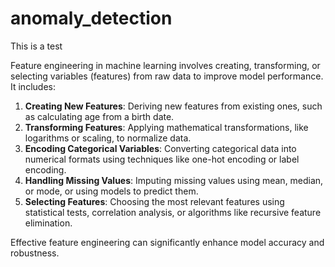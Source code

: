 # anomaly_detection

This is a test


Feature engineering in machine learning involves creating, transforming, or selecting variables (features) from raw data to improve model performance. It includes:

1. **Creating New Features**: Deriving new features from existing ones, such as calculating age from a birth date.
2. **Transforming Features**: Applying mathematical transformations, like logarithms or scaling, to normalize data.
3. **Encoding Categorical Variables**: Converting categorical data into numerical formats using techniques like one-hot encoding or label encoding.
4. **Handling Missing Values**: Imputing missing values using mean, median, or mode, or using models to predict them.
5. **Selecting Features**: Choosing the most relevant features using statistical tests, correlation analysis, or algorithms like recursive feature elimination.

Effective feature engineering can significantly enhance model accuracy and robustness.